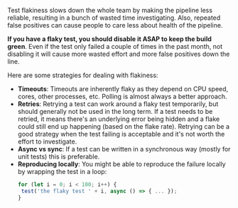 Test flakiness slows down the whole team by making the pipeline less reliable, resulting in a bunch of wasted time investigating. Also, repeated false positives can cause people to care less about health of the pipeline.

**If you have a flaky test, you should disable it ASAP to keep the build green**. Even if the test only failed a couple of times in the past month, not disabling it will cause more wasted effort and more false positives down the line.

Here are some strategies for dealing with flakiness:

- **Timeouts**: Timeouts are inherently flaky as they depend on CPU speed, cores, other processes, etc. Polling is almost always a better approach.
- **Retries**: Retrying a test can work around a flaky test temporarily, but should generally not be used in the long term. If a test needs to be retried, it means there's an underlying error being hidden and a flake could still end up happening (based on the flake rate). Retrying can be a good strategy when the test failing is acceptable and it's not worth the effort to investigate.
- **Async vs sync**: If a test can be written in a synchronous way (mostly for unit tests) this is preferable.
- **Reproducing locally**: You might be able to reproduce the failure locally by wrapping the test in a loop:
   ```ts
   for (let i = 0; i < 100; i++) {
   	test('the flaky test ' + i, async () => { ... });
   }
   ```